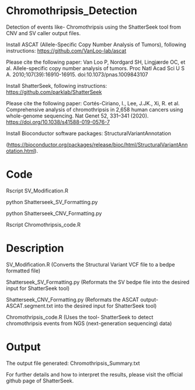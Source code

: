 # Chromothripsis_Detection
Detection of events like- Chromothripsis using the ShatterSeek tool from CNV and SV caller output files.

Install ASCAT (Allele-Specific Copy Number Analysis of Tumors), following instructions: https://github.com/VanLoo-lab/ascat

Please cite the following paper: Van Loo P, Nordgard SH, Lingjærde OC, et al. Allele-specific copy number analysis of tumors. Proc Natl Acad Sci U S A. 2010;107(39):16910-16915. doi:10.1073/pnas.1009843107

Install ShatterSeek, following instructions: https://github.com/parklab/ShatterSeek

Please cite the following paper: Cortés-Ciriano, I., Lee, J.JK., Xi, R. et al. Comprehensive analysis of chromothripsis in 2,658 human cancers using whole-genome sequencing. Nat Genet 52, 331–341 (2020). https://doi.org/10.1038/s41588-019-0576-7

Install Bioconductor software packages: StructuralVariantAnnotation 

(https://bioconductor.org/packages/release/bioc/html/StructuralVariantAnnotation.html).

# Code

Rscript SV_Modification.R

python Shatterseek_SV_Formatting.py

python Shatterseek_CNV_Formatting.py

Rscript Chromothripsis_code.R

# Description

SV_Modification.R (Converts the Structural Variant VCF file to a bedpe formatted file)

Shatterseek_SV_Formatting.py (Reformats the SV bedpe file into the desired input for ShatterSeek tool)

Shatterseek_CNV_Formatting.py (Reformats the ASCAT output- ASCAT.segment.txt into the desired input for ShatterSeek tool)

Chromothripsis_code.R (Uses the tool- ShatterSeek to detect chromothripsis events from NGS (next-generation sequencing) data)

# Output

The output file generated: Chromothripsis_Summary.txt

For further details and how to interpret the results, please visit the official github page of ShatterSeek.



